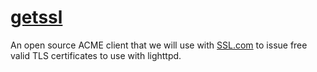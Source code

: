 # [getssl](https://github.com/srvrco/getssl)

An open source ACME client that we will use with [SSL.com](https://ssl.com/) to issue free valid TLS 
certificates to use with lighttpd.


